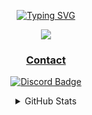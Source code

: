 <div align="center">
  
<a href="https://github.com/gorouflex"><img src="https://readme-typing-svg.demolab.com?font=Fira+Code&size=25&duration=4000&pause=300&color=FF7F50&center=true&multiline=true&width=500&height=75&lines=Hi+i'm+GorouFlex%E2%9C%A8;A+Junior+Developer+and+Translator" alt="Typing SVG" /></a>
  
 <a href="https://github.com/gorouflex">
   <img src="https://github-stats-alpha.vercel.app/api?username=gorouflex&cc=000&tc=fff&ic=fff&bc=000">

### Contact
[![Discord Badge](https://lanyard.cnrad.dev/api/857550997248802837?borderRadius=5px&animated=true&hideDiscrim=false)](https://discord.com/users/857550997248802837)

<details>
 <summary>GitHub Stats</summary>
 <br>
  
![Top Langs](https://github-readme-stats.vercel.app/api/top-langs/?username=gorouflex&layout=compact&theme=dark)

</div>
